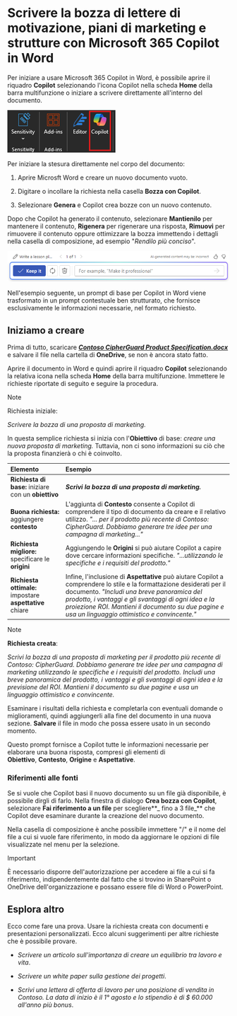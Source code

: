 # Scrivere la bozza di lettere di motivazione, piani di marketing e strutture con Microsoft 365 Copilot in Word

Per iniziare a usare Microsoft 365 Copilot in Word, è possibile aprire il riquadro **Copilot** selezionando l'icona Copilot nella scheda **Home** della barra multifunzione o iniziare a scrivere direttamente all'interno del documento.

![Screenshot dell'icona Copilot nella barra multifunzione di Word.](../media/create_copilot-ribbon-word.png)

Per iniziare la stesura direttamente nel corpo del documento:

1. Aprire Microsft Word e creare un nuovo documento vuoto.

1. Digitare o incollare la richiesta nella casella **Bozza con Copilot**.

1. Selezionare **Genera** e Copilot crea bozze con un nuovo contenuto.

Dopo che Copilot ha generato il contenuto, selezionare **Mantienilo** per mantenere il contenuto, **Rigenera** per rigenerare una risposta, **Rimuovi** per rimuovere il contenuto oppure ottimizzare la bozza immettendo i dettagli nella casella di composizione, ad esempio "_Rendilo più conciso_".

![Screenshot della barra delle opzioni dopo aver usato Bozza con Copilot in Word.](../media/create_copilot-prompt-box-word.png)

Nell'esempio seguente, un prompt di base per Copilot in Word viene trasformato in un prompt contestuale ben strutturato, che fornisce esclusivamente le informazioni necessarie, nel formato richiesto.

## Iniziamo a creare

Prima di tutto, scaricare **_[Contoso CipherGuard Product Specification.docx](https://go.microsoft.com/fwlink/?linkid=2269123)_** e salvare il file nella cartella di **OneDrive**, se non è ancora stato fatto.

Aprire il documento in Word e quindi aprire il riquadro **Copilot** selezionando la relativa icona nella scheda **Home** della barra multifunzione. Immettere le richieste riportate di seguito e seguire la procedura.

> [!NOTE]
> Richiesta iniziale:
>
> _Scrivere la bozza di una proposta di marketing._

In questa semplice richiesta si inizia con l'**Obiettivo** di base: _creare una nuova proposta di marketing._ Tuttavia, non ci sono informazioni su ciò che la proposta finanzierà o chi è coinvolto.

| Elemento | Esempio |
| :------ | :------- |
| **Richiesta di base:** iniziare con un **obiettivo** | **_Scrivi la bozza di una proposta di marketing._** |
| **Buona richiesta:** aggiungere **contesto** | L'aggiunta di **Contesto** consente a Copilot di comprendere il tipo di documento da creare e il relativo utilizzo. _"... per il prodotto più recente di Contoso: CipherGuard. Dobbiamo generare tre idee per una campagna di marketing..."_ |
| **Richiesta migliore:** specificare le **origini** | Aggiungendo le **Origini** si può aiutare Copilot a capire dove cercare informazioni specifiche. _"...utilizzando le specifiche e i requisiti del prodotto."_ |
| **Richiesta ottimale:** impostare **aspettative** chiare | Infine, l'inclusione di **Aspettative** può aiutare Copilot a comprendere lo stile e la formattazione desiderati per il documento. _"Includi una breve panoramica del prodotto, i vantaggi e gli svantaggi di ogni idea e la proiezione ROI. Mantieni il documento su due pagine e usa un linguaggio ottimistico e convincente."_ |

> [!NOTE]
> **Richiesta creata**:
>
> _Scrivi la bozza di una proposta di marketing per il prodotto più recente di Contoso: CipherGuard. Dobbiamo generare tre idee per una campagna di marketing utilizzando le specifiche e i requisiti del prodotto. Includi una breve panoramica del prodotto, i vantaggi e gli svantaggi di ogni idea e la previsione del ROI. Mantieni il documento su due pagine e usa un linguaggio ottimistico e convincente._

Esaminare i risultati della richiesta e completarla con eventuali domande o miglioramenti, quindi aggiungerli alla fine del documento in una nuova sezione. **Salvare** il file in modo che possa essere usato in un secondo momento.

Questo prompt fornisce a Copilot tutte le informazioni necessarie per elaborare una buona risposta, compresi gli elementi di **Obiettivo**, **Contesto**, **Origine** e **Aspettative**.

### Riferimenti alle fonti

Se si vuole che Copilot basi il nuovo documento su un file già disponibile, è possibile dirgli di farlo. Nella finestra di dialogo **Crea bozza con Copilot**, selezionare **Fai riferimento a un file** per scegliere**_ fino a 3 file_** che Copilot deve esaminare durante la creazione del nuovo documento.

Nella casella di composizione è anche possibile immettere "/" e il nome del file a cui si vuole fare riferimento, in modo da aggiornare le opzioni di file visualizzate nel menu per la selezione.

> [!IMPORTANT]
> È necessario disporre dell'autorizzazione per accedere ai file a cui si fa riferimento, indipendentemente dal fatto che si trovino in SharePoint o OneDrive dell'organizzazione e possano essere file di Word o PowerPoint.

## Esplora altro

Ecco come fare una prova. Usare la richiesta creata con documenti e presentazioni personalizzati. Ecco alcuni suggerimenti per altre richieste che è possibile provare.

- _Scrivere un articolo sull'importanza di creare un equilibrio tra lavoro e vita_.

- _Scrivere un white paper sulla gestione dei progetti_.

- _Scrivi una lettera di offerta di lavoro per una posizione di vendita in Contoso. La data di inizio è il 1° agosto e lo stipendio è di $ 60.000 all'anno più bonus_.
